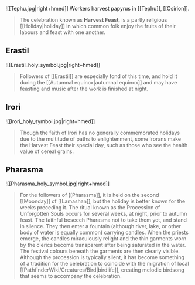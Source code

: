 ![[Tephu.jpg|right+hmed]] 
 Workers harvest papyrus in [[Tephu]], [[Osirion]].
> The celebration known as **Harvest Feast**, is a partly religious [[Holiday|holiday]] in which common folk enjoy the fruits of their labours and feast with one another.



## Erastil

![[Erastil_holy_symbol.jpg|right+hmed]] 

> Followers of [[Erastil]] are especially fond of this time, and hold it during the [[Autumnal equinox|autumnal equinox]] and may have feasting and music after the work is finished at night.


## Irori

![[Irori_holy_symbol.jpg|right+hmed]] 

> Though the faith of Irori has no generally commemorated holidays due to the multitude of paths to enlightenment, some Irorans make the Harvest Feast their special day, such as those who see the health value of cereal grains.


## Pharasma

![[Pharasma_holy_symbol.jpg|right+hmed]] 

> For the followers of [[Pharasma]], it is held on the second [[Moonday]] of [[Lamashan]], but the holiday is better known for the weeks preceding it.
> The ritual known as the Procession of Unforgotten Souls occurs for several weeks, at night, prior to autumn feast. The faithful beseech Pharasma not to take them yet, and stand in silence. They then enter a fountain (although river, lake, or other body of water is equally common) carrying candles. When the priests emerge, the candles miraculously relight and the thin garments worn by the clerics become transparent after being saturated in the water. The festival colours beneath the garments are then clearly visible. Although the procession is typically silent, it has become something of a tradition for the celebration to coincide with the migration of local [[PathfinderWiki/Creatures/Bird|birdlife]], creating melodic birdsong that seems to accompany the celebration.








